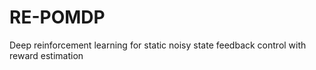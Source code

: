 # RE-POMDP
Deep reinforcement learning for static noisy state feedback control with reward estimation
